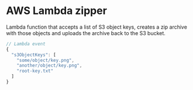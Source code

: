 # AWS Lambda zipper

Lambda function that accepts a list of S3 object keys, creates a zip archive with those objects and uploads the archive back to the S3 bucket.

```javascript
// Lambda event
{
  "s3ObjectKeys": [
    "some/object/key.png",
    "another/object/key.png",
    "root-key.txt"
  ]
}
```
